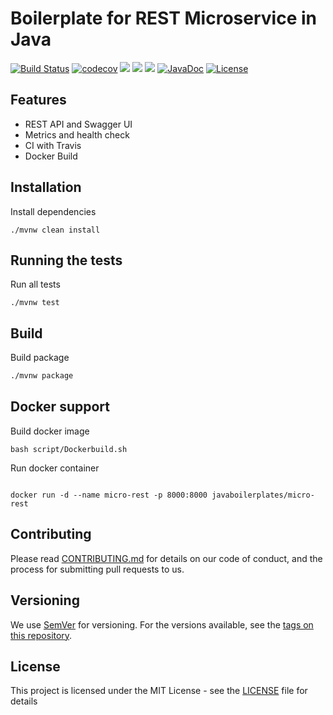 # Boilerplate for REST Microservice in Java
[![Build Status](https://travis-ci.org/javaboilerplates/micro-rest.svg?branch=master)](https://travis-ci.org/javaboilerplates/micro-rest)
[![codecov](https://codecov.io/gh/javaboilerplates/micro-rest/branch/master/graph/badge.svg)](https://codecov.io/gh/javaboilerplates/micro-rest)
[![](https://sonarcloud.io/api/project_badges/measure?project=net.aikaka.javaboilerplates%3Amicro-rest&metric=alert_status)](https://sonarcloud.io/dashboard?id=net.aikaka.javaboilerplates%3Amicro-rest)
[![](https://sonarcloud.io/api/project_badges/measure?project=net.aikaka.javaboilerplates%3Amicro-rest&metric=sqale_rating)](https://sonarcloud.io/dashboard?id=net.aikaka.javaboilerplates%3Amicro-rest)
[![](https://images.microbadger.com/badges/image/javaboilerplates/micro-rest.svg)](https://microbadger.com/images/javaboilerplates/micro-rest)
[![JavaDoc](https://img.shields.io/badge/javadoc-API-blue.svg)](https://javaboilerplates-micro-rest.aikaka.net/apidocs/)
[![License](https://img.shields.io/badge/license-MIT-blue.svg)](https://github.com/javaboilerplates/micro-rest/blob/master/LICENSE)
## Features
- REST API and Swagger UI
- Metrics and health check
- CI with Travis
- Docker Build

## Installation
Install dependencies

```
./mvnw clean install

```

## Running the tests

Run all tests

```
./mvnw test
```

## Build

Build package
``` bash
./mvnw package
```

## Docker support 

Build docker image

```
bash script/Dockerbuild.sh
```

Run docker container

```

docker run -d --name micro-rest -p 8000:8000 javaboilerplates/micro-rest
```
## Contributing

Please read [CONTRIBUTING.md](CONTRIBUTING.md) for details on our code of conduct, and the process for submitting pull requests to us.

## Versioning

We use [SemVer](http://semver.org/) for versioning. For the versions available, see the [tags on this repository](https://github.com/micro-rest/tags). 

## License

This project is licensed under the MIT License - see the [LICENSE](LICENSE) file for details

